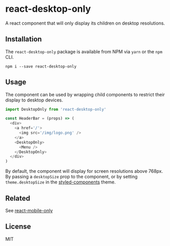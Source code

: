 # react-desktop-only
A react component that will only display its children on desktop resolutions.

## Installation
The `react-desktop-only` package is available from NPM via `yarn` or the `npm` CLI.

```
npm i --save react-desktop-only
```

## Usage
The component can be used by wrapping child components to restrict their display to desktop devices.

```js
import DesktopOnly from 'react-desktop-only'

const HeaderBar = (props) => (
  <div>
    <a href='/'>
      <img src='/img/logo.png' />
    </a>
    <DesktopOnly>
      <Menu />
    </DesktopOnly>
  </div>
)
```

By default, the component will display for screen resolutions above 768px. By passing a `desktopSize` prop to the component, or by setting `theme.desktopSize` in the [styled-components](https://www.styled-components.com/docs/advanced#theming) theme.

## Related

See [react-mobile-only](https://github.com/lukem512/react-mobile-only)

## License

MIT
